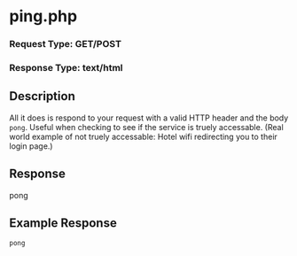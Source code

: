 # ping.php

### Request Type: GET/POST
### Response Type: text/html

## Description
All it does is respond to your request with a valid HTTP header and the body `pong`.
Useful when checking to see if the service is truely accessable. (Real world example of not truely accessable: Hotel wifi redirecting you to their login page.)

## Response
pong

## Example Response
```
pong
```